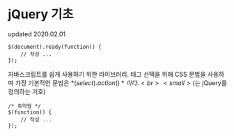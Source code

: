 # jQuery 기초
updated 2020.02.01

```
$(document).ready(function() {
    // 작성 ...
});
```
자바스크립트를 쉽게 사용하기 위한 라이브러리.
태그 선택을 위해 CSS 문법을 사용하며 가장 기본적인 문법은 *$(select).action()* 이다. <br>
<small>($는 jQuery를 정의하는 기호)</small><br>

```
/* 축약형 */
$(function() {
    // 작성 ...
});
```
